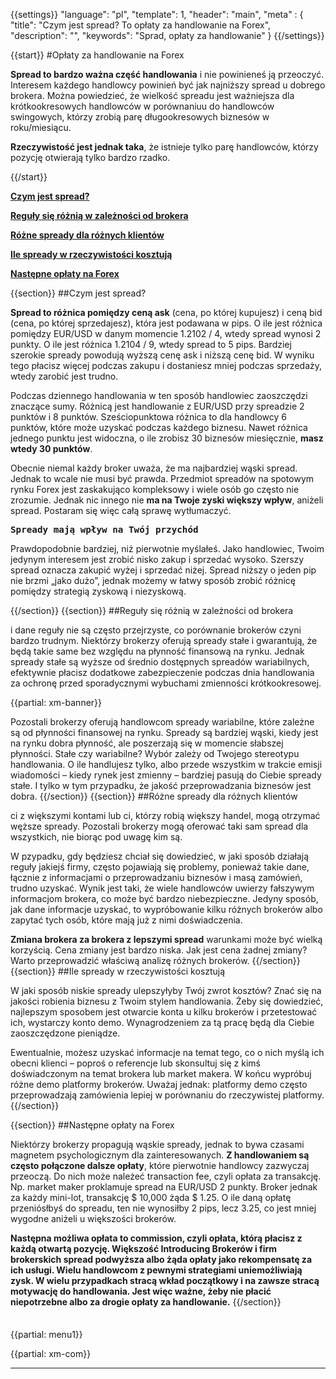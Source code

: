 {{settings}}
  "language": "pl",
  "template": 1,
  "header": "main",
  "meta" : {
    "title": "Czym jest spread? To opłaty za handlowanie na Forex",
    "description": "",
    "keywords": "Sprad, opłaty za handlowanie"
  }
{{/settings}}

<div class="row">
<div class="col-md-9" role="main" markdown="1">




{{start}}
#Opłaty za handlowanie na Forex

**Spread to bardzo ważna część handlowania** i nie powinieneś ją przeoczyć. Interesem każdego handlowcy powinień być jak najniższy spread u dobrego brokera. Można powiedzieć, że wielkość spreadu jest ważniejsza dla krótkookresowych handlowców w porównaniuu do handlowców swingowych, którzy zrobią parę długookresowych biznesów w roku/miesiącu. 

**Rzeczywistość jest jednak taka**, że istnieje tylko parę handlowców, którzy pozycję otwierają tylko bardzo rzadko.

{{/start}}


[**Czym jest spread?**](http://www.forexsrovnavac.cz/pl/spread-walutowy-oplaty-forex#section-1)

[**Reguły się różnią w zależności od brokera**](http://www.forexsrovnavac.cz/pl/spread-walutowy-oplaty-forex#section-2)

[**Różne spready dla różnych klientów**](http://www.forexsrovnavac.cz/pl/spread-walutowy-oplaty-forex#section-3)

[**Ile spready w rzeczywistości kosztują**](http://www.forexsrovnavac.cz/pl/spread-walutowy-oplaty-forex#section-4)

[**Następne opłaty na Forex**](http://www.forexsrovnavac.cz/pl/spread-walutowy-oplaty-forex#section-5)




{{section}}
##Czym jest spread?

**Spread to różnica pomiędzy ceną ask** (cena, po której kupujesz) i ceną bid (cena, po której sprzedajesz), która jest podawana w pips. O ile jest różnica pomiędzy EUR/USD w danym momencie 1.2102 / 4, wtedy spread wynosi 2 punkty. O ile jest różnica 1.2104 / 9, wtedy spread to 5 pips.
Bardziej szerokie spready powodują wyższą cenę ask i niższą cenę bid. W wyniku tego płacisz więcej podczas zakupu i dostaniesz mniej podczas sprzedaży, wtedy zarobić jest trudno.

Podczas dziennego handlowania w ten sposób handlowiec zaoszczędzi znaczące sumy. Różnicą jest handlowanie z EUR/USD przy spreadzie 2 punktów i 8 punktów. Sześciopunktowa różnica to dla handlowcy 6 punktów, które może uzyskać podczas każdego biznesu. Nawet różnica jednego punktu jest widoczna, o ile zrobisz 30 biznesów miesięcznie, **masz wtedy 30 punktów**.

Obecnie niemal każdy broker uważa, że ma najbardziej wąski spread. Jednak to wcale nie musi być prawda. Przedmiot spreadów na spotowym rynku Forex jest zaskakująco kompleksowy i wiele osób go często nie zrozumie. Jednak nic innego nie **ma na Twoje zyski większy wpływ**, aniżeli spread. Postaram się więc całą sprawę wytłumaczyć.

<b><big>`Spready mają wpływ na Twój przychód`</big></b>

Prawdopodobnie bardziej, niż pierwotnie myślałeś. Jako handlowiec, Twoim jedynym interesem jest zrobić nisko zakup i sprzedać wysoko. Szerszy spread oznacza zakupić wyżej i sprzedać niżej. Spread niższy o jeden pip nie brzmi „jako dużo”, jednak możemy w łatwy sposób zrobić różnicę pomiędzy strategią zyskową i niezyskową.

{{/section}}
{{section}}
##Reguły się różnią w zależności od brokera

i dane reguły nie są często przejrzyste, co porównanie brokerów czyni bardzo trudnym. Niektórzy brokerzy oferują spready stałe i gwarantują, że będą takie same bez względu na płynność finansową na rynku. Jednak spready stałe są wyższe od średnio dostępnych spreadów wariabilnych, efektywnie płacisz dodatkowe zabezpieczenie podczas dnia handlowania za ochronę przed sporadycznymi wybuchami zmienności krótkookresowej.

{{partial: xm-banner}}


Pozostali brokerzy oferują handlowcom spready wariabilne, które zależne są od płynności finansowej na rynku. Spready są bardziej wąski, kiedy jest na rynku dobra płynność, ale poszerzają się w momencie słabszej płynności. Stałe czy wariabilne? Wybór zależy od Twojego stereotypu handlowania. O ile handlujesz tylko, albo przede wszystkim w trakcie emisji wiadomości – kiedy rynek jest zmienny – bardziej pasują do Ciebie spready stałe. I tylko w tym przypadku, że jakość przeprowadzania biznesów jest dobra.
{{/section}}
{{section}}
##Różne spready dla różnych klientów

ci z większymi kontami lub ci, którzy robią większy handel, mogą otrzymać węższe spready. Pozostali brokerzy mogą oferować taki sam spread dla wszystkich, nie biorąc pod uwagę kim są.

W pzypadku, gdy będziesz chciał się dowiedzieć, w jaki sposób działają reguły jakiejś firmy, często pojawiają się problemy, ponieważ takie dane, łącznie z informacjami o przeprowadzaniu biznesów i masą zamówień, trudno uzyskać. Wynik jest taki, że wiele handlowców uwierzy fałszywym informacjom brokera, co może być bardzo niebezpieczne. Jedyny sposób, jak dane informacje uzyskać, to wypróbowanie kilku różnych brokerów albo zapytać tych osób, które mają już z nimi doświadczenia.

**Zmiana brokera za brokera z lepszymi spread** warunkami może być wielką korzyścią. Cena zmiany jest bardzo niska. Jak jest cena żadnej zmiany? Warto przeprowadzić właściwą analizę różnych brokerów.
{{/section}}
{{section}}
##Ile spready w rzeczywistości kosztują

W jaki sposób niskie spready ulepszyłyby Twój zwrot kosztów? Znać się na jakości robienia biznesu z Twoim stylem handlowania. Żeby się dowiedzieć, najlepszym sposobem jest otwarcie konta u kilku brokerów i przetestować ich, wystarczy konto demo. Wynagrodzeniem za tą pracę będą dla Ciebie zaoszczędzone pieniądze. 

Ewentualnie, możesz uzyskać informacje na temat tego, co o nich myślą ich obecni klienci – poproś o referencje lub skonsultuj się z kimś doświadczonym na temat brokera lub market makera. W końcu wypróbuj różne demo platformy brokerów. Uważaj jednak: platformy demo często przeprowadzają zamówienia lepiej w porównaniu do rzeczywistej platformy.
{{/section}}

{{section}}
##Następne opłaty na Forex

Niektórzy brokerzy propagują wąskie spready, jednak to bywa czasami magnetem psychologicznym dla zainteresowanych. **Z handlowaniem są często połączone dalsze opłaty**, które pierwotnie handlowcy zazwyczaj przeoczą. Do nich może należeć transaction fee, czyli opłata za transakcję. Np. market maker proklamuje spread na EUR/USD 2 punkty. Broker jednak za każdy mini-lot, transakcję $ 10,000 żąda  $ 1.25. O ile daną opłatę przeniósłbyś do spreadu, ten nie wynosiłby 2 pips, lecz 3.25, co jest mniej wygodne aniżeli u większości brokerów.

**Następna możliwa opłata to **commission**, czyli opłata, którą płacisz z każdą otwartą pozycję. Większość Introducing Brokerów i firm brokerskich spread podwyższa albo żąda opłaty jako rekompensatę za ich usługi. Wielu handlowcom z pewnymi strategiami uniemożliwiają zysk. W wielu przypadkach stracą wkład początkowy i na zawsze stracą motywację do handlowania. Jest więc ważne, żeby nie płacić niepotrzebne albo za drogie opłaty za handlowanie.**
{{/section}}











</div>
<div class="col-md-3" markdown="1">
<div class="well" markdown="1" style="margin-top: 2.5em">

{{partial: menu1}}
</div>
{{partial: xm-com}}

- - -


</div>
</div>
